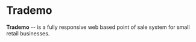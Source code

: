 # Trademo
**Trademo** -- is a fully responsive web based point of sale system for small retail businesses.